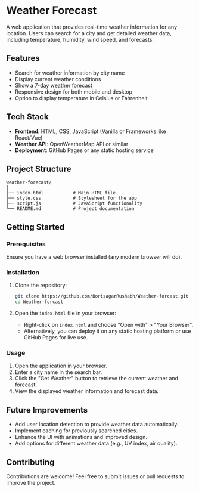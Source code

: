 # Weather Forecast

A web application that provides real-time weather information for any location. Users can search for a city and get detailed weather data, including temperature, humidity, wind speed, and forecasts.

## Features

- Search for weather information by city name
- Display current weather conditions
- Show a 7-day weather forecast
- Responsive design for both mobile and desktop
- Option to display temperature in Celsius or Fahrenheit

## Tech Stack

- **Frontend**: HTML, CSS, JavaScript (Vanilla or Frameworks like React/Vue)
- **Weather API**: OpenWeatherMap API or similar
- **Deployment**: GitHub Pages or any static hosting service

## Project Structure

```
weather-forecast/
│
├── index.html           # Main HTML file
├── style.css            # Stylesheet for the app
├── script.js            # JavaScript functionality
└── README.md            # Project documentation
```

## Getting Started

### Prerequisites

Ensure you have a web browser installed (any modern browser will do).

### Installation

1. Clone the repository:

   ```bash
   git clone https://github.com/BorisagarRushabh/Weather-forcast.git
   cd Weather-forcast
   ```

2. Open the `index.html` file in your browser:

   - Right-click on `index.html` and choose "Open with" > "Your Browser".
   - Alternatively, you can deploy it on any static hosting platform or use GitHub Pages for live use.

### Usage

1. Open the application in your browser.
2. Enter a city name in the search bar.
3. Click the "Get Weather" button to retrieve the current weather and forecast.
4. View the displayed weather information and forecast data.

## Future Improvements

- Add user location detection to provide weather data automatically.
- Implement caching for previously searched cities.
- Enhance the UI with animations and improved design.
- Add options for different weather data (e.g., UV index, air quality).

## Contributing

Contributions are welcome! Feel free to submit issues or pull requests to improve the project.
